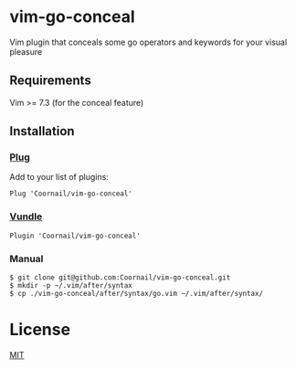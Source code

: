 # vim-go-conceal
Vim plugin that conceals some go operators and keywords for your visual pleasure

## Requirements
Vim >= 7.3 (for the conceal feature)

## Installation

### [Plug](https://github.com/junegunn/vim-plug)
Add to your list of plugins:

    Plug 'Coornail/vim-go-conceal'

### [Vundle](https://github.com/gmarik/Vundle.vim)

    Plugin 'Coornail/vim-go-conceal'

### Manual
    $ git clone git@github.com:Coornail/vim-go-conceal.git
    $ mkdir -p ~/.vim/after/syntax
    $ cp ./vim-go-conceal/after/syntax/go.vim ~/.vim/after/syntax/

# License
[MIT](https://raw.githubusercontent.com/Coornail/vim-go-conceal/master/LICENSE)

